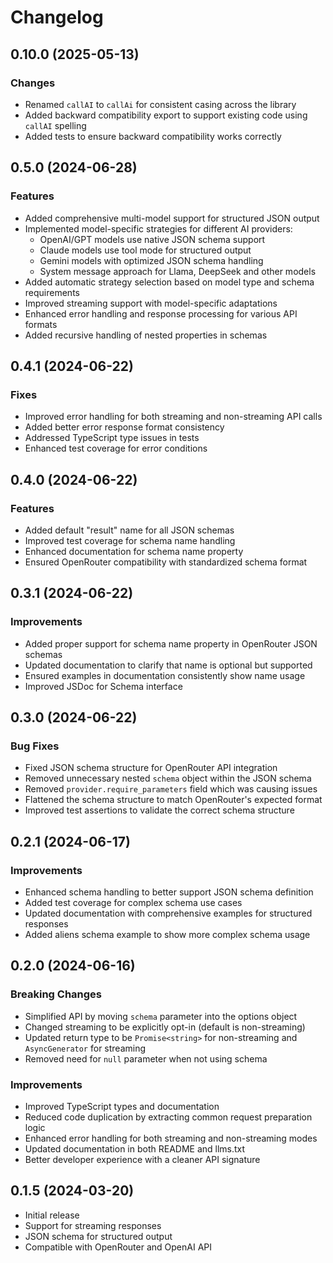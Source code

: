 # Changelog

## 0.10.0 (2025-05-13)

### Changes
- Renamed `callAI` to `callAi` for consistent casing across the library
- Added backward compatibility export to support existing code using `callAI` spelling
- Added tests to ensure backward compatibility works correctly


## 0.5.0 (2024-06-28)

### Features
- Added comprehensive multi-model support for structured JSON output
- Implemented model-specific strategies for different AI providers:
  - OpenAI/GPT models use native JSON schema support
  - Claude models use tool mode for structured output
  - Gemini models with optimized JSON schema handling
  - System message approach for Llama, DeepSeek and other models
- Added automatic strategy selection based on model type and schema requirements
- Improved streaming support with model-specific adaptations
- Enhanced error handling and response processing for various API formats
- Added recursive handling of nested properties in schemas

## 0.4.1 (2024-06-22)

### Fixes
- Improved error handling for both streaming and non-streaming API calls
- Added better error response format consistency
- Addressed TypeScript type issues in tests
- Enhanced test coverage for error conditions

## 0.4.0 (2024-06-22)

### Features
- Added default "result" name for all JSON schemas
- Improved test coverage for schema name handling
- Enhanced documentation for schema name property
- Ensured OpenRouter compatibility with standardized schema format

## 0.3.1 (2024-06-22)

### Improvements
- Added proper support for schema name property in OpenRouter JSON schemas
- Updated documentation to clarify that name is optional but supported
- Ensured examples in documentation consistently show name usage
- Improved JSDoc for Schema interface

## 0.3.0 (2024-06-22)

### Bug Fixes
- Fixed JSON schema structure for OpenRouter API integration
- Removed unnecessary nested `schema` object within the JSON schema
- Removed `provider.require_parameters` field which was causing issues
- Flattened the schema structure to match OpenRouter's expected format
- Improved test assertions to validate the correct schema structure

## 0.2.1 (2024-06-17)

### Improvements
- Enhanced schema handling to better support JSON schema definition
- Added test coverage for complex schema use cases
- Updated documentation with comprehensive examples for structured responses
- Added aliens schema example to show more complex schema usage

## 0.2.0 (2024-06-16)

### Breaking Changes
- Simplified API by moving `schema` parameter into the options object
- Changed streaming to be explicitly opt-in (default is non-streaming)
- Updated return type to be `Promise<string>` for non-streaming and `AsyncGenerator` for streaming
- Removed need for `null` parameter when not using schema

### Improvements
- Improved TypeScript types and documentation
- Reduced code duplication by extracting common request preparation logic
- Enhanced error handling for both streaming and non-streaming modes
- Updated documentation in both README and llms.txt
- Better developer experience with a cleaner API signature

## 0.1.5 (2024-03-20)

- Initial release
- Support for streaming responses
- JSON schema for structured output
- Compatible with OpenRouter and OpenAI API 